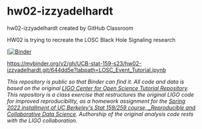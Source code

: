 # hw02-izzyadelhardt
hw02-izzyadelhardt created by GitHub Classroom

HW02 is trying to recreate the LOSC Black Hole Signaling research

[[![Binder](https://mybinder.org/badge_logo.svg)](https://mybinder.org/v2/gh/UCB-stat-159-s23/hw02-izzyadelhardt.git/644dd5e?labpath=LOSC_Event_Tutorial.ipynb)


https://mybinder.org/v2/gh/UCB-stat-159-s23/hw02-izzyadelhardt.git/644dd5e?labpath=LOSC_Event_Tutorial.ipynb


_This repository is public so that Binder can find it. All code and data is based on the original [LIGO Center for Open Science Tutorial Repository](https://github.com/losc-tutorial/LOSC_Event_tutorial). This repository is a class exercise that restructures the original LIGO code for improved reproducibility, as a homework assignment for the [Spring 2022 installment of UC Berkeley's Stat 159/259 course, _Reproducible and Collaborative Data Science](https://ucb-stat-159-s22.github.io). Authorship of the original analysis code rests with the LIGO collaboration._
